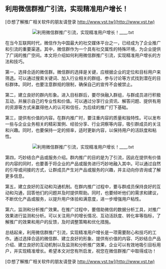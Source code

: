 ## **利用微信群推广引流，实现精准用户增长！**

[😍想了解推广相关软件的朋友请登录 http://www.vst.tw](http://www.vst.tw)

 <center><img src="https://vst.tw/MP4/tuiguang/png/6.png" alt="利用微信群推广引流，实现精准用户增长！____.txt"></center>

在当今互联网时代，微信作为中国最大的社交媒体平台之一，已经成为了企业推广和引流的重要渠道。其中，微信群作为一个具有社交属性的特殊环境，为企业提供了广阔的推广空间。本文将介绍如何利用微信群推广引流，实现精准用户增长的方法和技巧。

第一，选择合适的微信群。微信群的选择是关键，应根据企业的定位和目标用户来筛选。可以通过搜索关键词、加入行业相关的群组、参与讨论等方式找到潜在的目标群体。同时，也要注意群规的限制，确保自己的宣传不会被禁止。

第二，建立良好的群内形象。进入目标群后，要尽快融入群组，与群成员进行积极互动，并展示自己的专业性和价值。可以通过分享行业资讯、解答问题、提供有用的资源等方式来赢得他人的认可和信任，为后续的推广打下基础。

第三，提供有价值的内容。在群内推广时，要注重内容的质量和独特性。可以发布一些与企业业务相关的精彩案例、经验分享、行业洞察等内容，吸引群成员的关注和兴趣。同时，也要保持一定的频率，适时更新内容，以保持用户的活跃度和粘性。

 <center><img src="https://vst.tw/MP4/tuiguang/png/2.png" alt="利用微信群推广引流，实现精准用户增长！____.txt"></center>

第四，巧妙结合产品或服务介绍。群内推广的目的是为了引流，因此在提供有价值的内容的同时，也要善于将企业的产品或服务进行巧妙地融入其中。可以通过自然的引导或间接的方式，让群成员产生对产品或服务的兴趣，并主动向你咨询或了解更多信息。

第五，建立良好的互动和沟通机制。在群内推广过程中，要与群成员保持良好的互动和沟通，回答他们的问题并及时提供帮助。同时，也要倾听他们的需求和建议，不断优化产品或服务，以提升用户体验和满意度，进一步增强用户粘性。

第六，监测和分析推广效果。在推广过程中，要借助微信的数据分析工具，对推广效果进行监测和分析。可以关注用户的增长情况、互动活跃度、转化率等指标，了解推广的效果和用户的反馈，及时调整策略和优化措施。

总结起来，利用微信群推广引流，实现精准用户增长是一项需要耐心和技巧的工作。通过选择合适的微信群、建立良好的形象、提供有价值的内容、巧妙结合产品介绍、建立良好的互动机制以及监测和分析推广效果，企业可以有效地吸引目标用户，并实现精准增长。希望本文对您有所启发，祝您在微信群推广中取得成功！

[😍想了解推广相关软件的朋友请登录 http://www.vst.tw](http://www.vst.tw)




